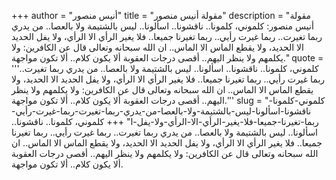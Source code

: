 +++
author = "أنيس منصور"
title = "مقولة أنيس منصور"
description = "مقولة أنيس منصور: كلموني، كلمونا.. ناقشونا.. اسألونا.. ليس بالشتيمة ولا بالعصا.. من يدري ربما تغيرت.. ربما غيرت رأيي.. ربما تغيرنا جميعا.. فلا يغير الرأي الا الرأي، ولا يفل الحديد الا الحديد، ولا يقطع الماس الا الماس.. ان الله سبحانه وتعالى قال عن الكافرين: ولا يكلمهم ولا ينظر اليهم.. أقصى درجات العقوبة ألا يكون كلام.. ألا تكون مواجهة."
quote = '''كلموني، كلمونا.. ناقشونا.. اسألونا.. ليس بالشتيمة ولا بالعصا.. من يدري ربما تغيرت.. ربما غيرت رأيي.. ربما تغيرنا جميعا.. فلا يغير الرأي الا الرأي، ولا يفل الحديد الا الحديد، ولا يقطع الماس الا الماس.. ان الله سبحانه وتعالى قال عن الكافرين: ولا يكلمهم ولا ينظر اليهم.. أقصى درجات العقوبة ألا يكون كلام.. ألا تكون مواجهة.''' 
slug = "كلموني-كلمونا-ناقشونا-اسألونا-ليس-بالشتيمة-ولا-بالعصا-من-يدري-ربما-تغيرت-ربما-غيرت-رأيي-ربما-تغيرنا-جميعا-فلا-يغير-الرأي-الا-الرأي-ولا-يفل-ا"
+++
كلموني، كلمونا.. ناقشونا.. اسألونا.. ليس بالشتيمة ولا بالعصا.. من يدري ربما تغيرت.. ربما غيرت رأيي.. ربما تغيرنا جميعا.. فلا يغير الرأي الا الرأي، ولا يفل الحديد الا الحديد، ولا يقطع الماس الا الماس.. ان الله سبحانه وتعالى قال عن الكافرين: ولا يكلمهم ولا ينظر اليهم.. أقصى درجات العقوبة ألا يكون كلام.. ألا تكون مواجهة.
